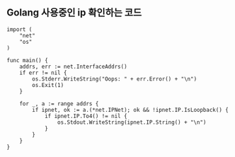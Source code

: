 <h2>Golang 사용중인 ip 확인하는 코드</h2>

```golang
import (
	"net"
	"os"
)

func main() {
	addrs, err := net.InterfaceAddrs()
	if err != nil {
		os.Stderr.WriteString("Oops: " + err.Error() + "\n")
		os.Exit(1)
	}

	for _, a := range addrs {
		if ipnet, ok := a.(*net.IPNet); ok && !ipnet.IP.IsLoopback() {
			if ipnet.IP.To4() != nil {
				os.Stdout.WriteString(ipnet.IP.String() + "\n")
			}
		}
	}
}
```

[jekyll-docs]: https://jekyllrb.com/docs/home
[jekyll-gh]:   https://github.com/jekyll/jekyll
[jekyll-talk]: https://talk.jekyllrb.com/
